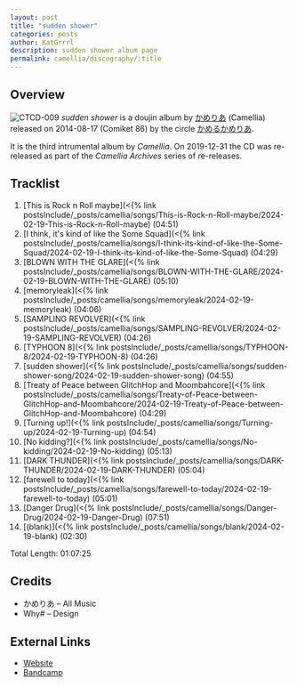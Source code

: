 ```yaml
---
layout: post
title: "sudden shower"
categories: posts
author: KatGrrrl
description: sudden shower album page
permalink: camellia/discography/:title
---
```


## Overview

![CTCD-009](https://cdn.camellia.wiki/images/camellia/albums/CTCD-009.jpg)
*sudden shower* is a doujin album by [かめりあ](/camellia) (Camellia) released on 2014-08-17 (Comiket 86) by the circle [かめるかめりあ](#).

It is the third intrumental album by *Camellia*. On 2019-12-31 the CD was re-released as part of the *Camellia Archives* series of re-releases.

## Tracklist

1. [This is Rock n Roll maybe](<{% link postsInclude/_posts/camellia/songs/This-is-Rock-n-Roll-maybe/2024-02-19-This-is-Rock-n-Roll-maybe) (04:51)
2. [I think, it's kind of like the Some Squad](<{% link postsInclude/_posts/camellia/songs/I-think-its-kind-of-like-the-Some-Squad/2024-02-19-I-think-its-kind-of-like-the-Some-Squad) (04:29)
3. [BLOWN WITH THE GLARE](<{% link postsInclude/_posts/camellia/songs/BLOWN-WITH-THE-GLARE/2024-02-19-BLOWN-WITH-THE-GLARE) (05:10)
4. [memoryleak](<{% link postsInclude/_posts/camellia/songs/memoryleak/2024-02-19-memoryleak) (04:06)
5. [SAMPLING REVOLVER](<{% link postsInclude/_posts/camellia/songs/SAMPLING-REVOLVER/2024-02-19-SAMPLING-REVOLVER) (04:26)
6. [TYPHOON 8](<{% link postsInclude/_posts/camellia/songs/TYPHOON-8/2024-02-19-TYPHOON-8) (04:26)
7. [sudden shower](<{% link postsInclude/_posts/camellia/songs/sudden-shower-song/2024-02-19-sudden-shower-song) (04:55)
8. [Treaty of Peace between GlitchHop and Moombahcore](<{% link postsInclude/_posts/camellia/songs/Treaty-of-Peace-between-GlitchHop-and-Moombahcore/2024-02-19-Treaty-of-Peace-between-GlitchHop-and-Moombahcore) (04:29)
9. [Turning up!](<{% link postsInclude/_posts/camellia/songs/Turning-up/2024-02-19-Turning-up) (04:54)
10. [No kidding?](<{% link postsInclude/_posts/camellia/songs/No-kidding/2024-02-19-No-kidding) (05:13)
11. [DARK THUNDER](<{% link postsInclude/_posts/camellia/songs/DARK-THUNDER/2024-02-19-DARK-THUNDER) (05:04)
12. [farewell to today](<{% link postsInclude/_posts/camellia/songs/farewell-to-today/2024-02-19-farewell-to-today) (05:01)
13. [Danger Drug](<{% link postsInclude/_posts/camellia/songs/Danger-Drug/2024-02-19-Danger-Drug) (07:51)
14. [(blank)](<{% link postsInclude/_posts/camellia/songs/blank/2024-02-19-blank) (02:30)

Total Length: 01:07:25

## Credits

* かめりあ – All Music
* Why# – Design

## External Links

* [Website](https://cametek.jp/suddenshower/)
* [Bandcamp](https://cametek.bandcamp.com/album/sudden-shower)
